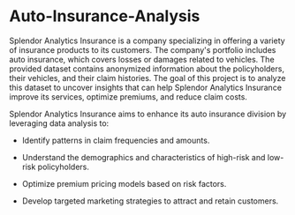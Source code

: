 # Auto-Insurance-Analysis
Splendor Analytics Insurance is a company specializing in offering a variety of insurance products to its customers. The company's portfolio includes auto insurance, which covers losses or damages related to vehicles. The provided dataset contains anonymized information about the policyholders, their vehicles, and their claim histories. The goal of this project is to analyze this dataset to uncover insights that can help Splendor Analytics Insurance improve its services, optimize premiums, and reduce claim costs.

Splendor Analytics Insurance aims to enhance its auto insurance division by leveraging data analysis to:

- Identify patterns in claim frequencies and amounts.

- Understand the demographics and characteristics of high-risk and low-risk policyholders.

- Optimize premium pricing models based on risk factors.

- Develop targeted marketing strategies to attract and retain customers.
